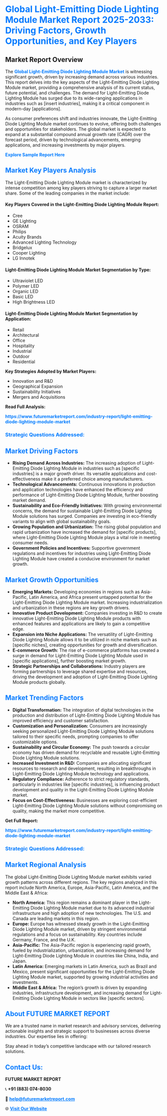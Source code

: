 <h1 style="color: #007BFF;">Global Light-Emitting Diode Lighting Module Market Report 2025-2033: Driving Factors, Growth Opportunities, and Key Players</h1>

<section id="overview">
<h2>Market Report Overview</h2>
<p>The <a href="https://www.futuremarketreport.com/industry-report/light-emitting-diode-lighting-module-market" style="color: #007BFF; text-decoration: none;"><strong>Global Light-Emitting Diode Lighting Module Market</strong></a> is witnessing significant growth, driven by increasing demand across various industries. This report delves into the key aspects of the Light-Emitting Diode Lighting Module market, providing a comprehensive analysis of its current status, future potential, and challenges. The demand for Light-Emitting Diode Lighting Module has surged due to its wide-ranging applications in industries such as [insert industries], making it a critical component in modern-day [applications].</p>
<p>As consumer preferences shift and industries innovate, the Light-Emitting Diode Lighting Module market continues to evolve, offering both challenges and opportunities for stakeholders. The global market is expected to expand at a substantial compound annual growth rate (CAGR) over the forecast period, driven by technological advancements, emerging applications, and increasing investments by major players.</p>
</section>

<section id="overview">
<p><a href="https://www.futuremarketreport.com/request-sample/reportId=63592" style="color: #007BFF; text-decoration: none;"><strong>Explore Sample Report Here</strong></a></p>
</section>

<section id="key-players">
<h2 style="color: #007BFF;">Market Key Players Analysis</h2>
<p>The Light-Emitting Diode Lighting Module market is characterized by intense competition among key players striving to capture a larger market share. Some of the leading companies in the market include:</p>
<h4>Key Players Covered in the Light-Emitting Diode Lighting Module Report:</h4>
<ul><li>Cree</li><li>GE Lighting</li><li>OSRAM</li><li>Philips</li><li>Acuity Brands</li><li>Advanced Lighting Technology</li><li>Bridgelux</li><li>Cooper Lighting</li><li>LG Innotek</li></ul>
<h4>Light-Emitting Diode Lighting Module Market Segmentation by Type:</h4>
<ul><li>Ultraviolet LED</li><li>Polymer LED</li><li>Organic LED</li><li>Basic LED</li><li>High Brightness LED</li></ul>

<h4>Light-Emitting Diode Lighting Module Market Segmentation by Application:</h4>
<ul><li>Retail</li><li>Architectural</li><li>Office</li><li>Hospitality</li><li>Industrial</li><li>Outdoor</li><li>Residential</li></ul>
<p><strong>Key Strategies Adopted by Market Players:</strong></p>
<ul>
<li>Innovation and R&D</li>
<li>Geographical Expansion</li>
<li>Sustainability Initiatives</li>
<li>Mergers and Acquisitions</li>
</ul>
</section>

<section>
<p><strong>Read Full Analysis: </strong></p><a href="https://www.futuremarketreport.com/industry-report/light-emitting-diode-lighting-module-market" style="color: #007BFF; text-decoration: none;"><strong>https://www.futuremarketreport.com/industry-report/light-emitting-diode-lighting-module-market</strong></a>
<h3 style="color: #007BFF;">Strategic Questions Addressed:</h3>
</section>

<section id="driving-factors">
<h2 style="color: #007BFF;">Market Driving Factors</h2>
<ul>
<li><strong>Rising Demand Across Industries:</strong> The increasing adoption of Light-Emitting Diode Lighting Module in industries such as [specific industries] is a major growth driver. Its versatile applications and cost-effectiveness make it a preferred choice among manufacturers.</li>
<li><strong>Technological Advancements:</strong> Continuous innovations in production and application technologies have enhanced the efficiency and performance of Light-Emitting Diode Lighting Module, further boosting market demand.</li>
<li><strong>Sustainability and Eco-Friendly Initiatives:</strong> With growing environmental concerns, the demand for sustainable Light-Emitting Diode Lighting Module solutions has surged. Companies are investing in eco-friendly variants to align with global sustainability goals.</li>
<li><strong>Growing Population and Urbanization:</strong> The rising global population and rapid urbanization have increased the demand for [specific products], where Light-Emitting Diode Lighting Module plays a vital role in meeting consumer needs.</li>
<li><strong>Government Policies and Incentives:</strong> Supportive government regulations and incentives for industries using Light-Emitting Diode Lighting Module have created a conducive environment for market growth.</li>
</ul>
</section>

<section id="growth-opportunities">
<h2 style="color: #007BFF;">Market Growth Opportunities</h2>
<ul>
<li><strong>Emerging Markets:</strong> Developing economies in regions such as Asia-Pacific, Latin America, and Africa present untapped potential for the Light-Emitting Diode Lighting Module market. Increasing industrialization and urbanization in these regions are key growth drivers.</li>
<li><strong>Innovative Product Development:</strong> Companies investing in R&D to create innovative Light-Emitting Diode Lighting Module products with enhanced features and applications are likely to gain a competitive edge.</li>
<li><strong>Expansion into Niche Applications:</strong> The versatility of Light-Emitting Diode Lighting Module allows it to be utilized in niche markets such as [specific niches], creating opportunities for growth and diversification.</li>
<li><strong>E-commerce Growth:</strong> The rise of e-commerce platforms has created a surge in demand for Light-Emitting Diode Lighting Module used in [specific applications], further boosting market growth.</li>
<li><strong>Strategic Partnerships and Collaborations:</strong> Industry players are forming partnerships to leverage shared expertise and resources, driving the development and adoption of Light-Emitting Diode Lighting Module products globally.</li>
</ul>
</section>

<section id="trending-factors">
<h2 style="color: #007BFF;">Market Trending Factors</h2>
<ul>
<li><strong>Digital Transformation:</strong> The integration of digital technologies in the production and distribution of Light-Emitting Diode Lighting Module has improved efficiency and customer satisfaction.</li>
<li><strong>Customization and Personalization:</strong> Consumers are increasingly seeking personalized Light-Emitting Diode Lighting Module solutions tailored to their specific needs, prompting companies to offer customizable options.</li>
<li><strong>Sustainability and Circular Economy:</strong> The push towards a circular economy has driven demand for recyclable and reusable Light-Emitting Diode Lighting Module solutions.</li>
<li><strong>Increased Investment in R&D:</strong> Companies are allocating significant resources to research and development, resulting in breakthroughs in Light-Emitting Diode Lighting Module technology and applications.</li>
<li><strong>Regulatory Compliance:</strong> Adherence to strict regulatory standards, particularly in industries like [specific industries], is influencing product development and quality in the Light-Emitting Diode Lighting Module market.</li>
<li><strong>Focus on Cost-Effectiveness:</strong> Businesses are exploring cost-efficient Light-Emitting Diode Lighting Module solutions without compromising on quality, making the market more competitive.</li>
</ul>
</section>

<section>
<p><strong>Get Full Report: </strong></p><a href="https://www.futuremarketreport.com/industry-report/light-emitting-diode-lighting-module-market" style="color: #007BFF; text-decoration: none;"><strong>https://www.futuremarketreport.com/industry-report/light-emitting-diode-lighting-module-market</strong></a>
<h3 style="color: #007BFF;">Strategic Questions Addressed:</h3>
</section>


<section id="regional-analysis">
<h2 style="color: #007BFF;">Market Regional Analysis</h2>
<p>The global Light-Emitting Diode Lighting Module market exhibits varied growth patterns across different regions. The key regions analyzed in this report include North America, Europe, Asia-Pacific, Latin America, and the Middle East & Africa:</p>
<ul>
<li><strong>North America:</strong> This region remains a dominant player in the Light-Emitting Diode Lighting Module market due to its advanced industrial infrastructure and high adoption of new technologies. The U.S. and Canada are leading markets in this region.</li>
<li><strong>Europe:</strong> Europe has witnessed steady growth in the Light-Emitting Diode Lighting Module market, driven by stringent environmental regulations and a focus on sustainability. Key countries include Germany, France, and the U.K.</li>
<li><strong>Asia-Pacific:</strong> The Asia-Pacific region is experiencing rapid growth, fueled by industrialization, urbanization, and increasing demand for Light-Emitting Diode Lighting Module in countries like China, India, and Japan.</li>
<li><strong>Latin America:</strong> Emerging markets in Latin America, such as Brazil and Mexico, present significant opportunities for the Light-Emitting Diode Lighting Module market, supported by growing industrial activities and investments.</li>
<li><strong>Middle East & Africa:</strong> The region’s growth is driven by expanding industries, infrastructure development, and increasing demand for Light-Emitting Diode Lighting Module in sectors like [specific sectors].</li>
</ul>
</section>

<footer>
<h2 style="color: #007BFF;">About FUTURE MARKET REPORT</h2>
<p>We are a trusted name in market research and advisory services, delivering actionable insights and strategic support to businesses across diverse industries. Our expertise lies in offering:</p>

<p>Stay ahead in today’s competitive landscape with our tailored research solutions.</p>

<h2 style="color: #007BFF;">Contact Us:</h2>
<p><strong>FUTURE MARKET REPORT</strong></p>
<p>📞 <strong>+91 (883) 074-8030</strong></p>
<p>📧 <strong><a href="mailto:help@futuremarketreport.com" style="color: #007BFF;">help@futuremarketreport.com</a></strong></p>
<p>🌐 <strong><a href="https://www.futuremarketreport.com/" style="color: #007BFF;">Visit Our Website</a></strong></p>
</footer>